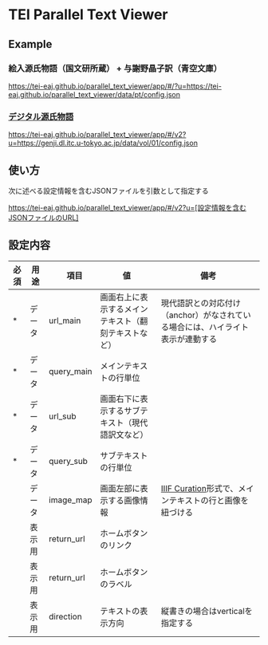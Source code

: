# TEI Parallel Text Viewer

## Example

### 絵入源氏物語（国文研所蔵） + 与謝野晶子訳（青空文庫）

https://tei-eaj.github.io/parallel_text_viewer/app/#/?u=https://tei-eaj.github.io/parallel_text_viewer/data/pt/config.json

### [デジタル源氏物語](https://genji.dl.itc.u-tokyo.ac.jp/)

https://tei-eaj.github.io/parallel_text_viewer/app/#/v2?u=https://genji.dl.itc.u-tokyo.ac.jp/data/vol/01/config.json

## 使い方

次に述べる設定情報を含むJSONファイルを引数として指定する

https://tei-eaj.github.io/parallel_text_viewer/app/#/v2?u=[設定情報を含むJSONファイルのURL]

## 設定内容

| 必須 | 用途 |　項目 | 値 | 備考  |
| ------------- | ------------- | ------------- | ------------- | ------------- |
| *  | データ  | url_main  | 画面右上に表示するメインテキスト（翻刻テキストなど）  | 現代語訳との対応付け（anchor）がなされている場合には、ハイライト表示が連動する  |
| *  | データ  | query_main  | メインテキストの行単位  | |
| *  | データ  | url_sub  | 画面右下に表示するサブテキスト（現代語訳文など）  |   |
| *  | データ  | query_sub  | サブテキストの行単位  |   |
|   | データ  | image_map  | 画面左部に表示する画像情報  | [IIIF Curation](http://codh.rois.ac.jp/iiif/curation/)形式で、メインテキストの行と画像を紐づける  |
|   | 表示用  | return_url  | ホームボタンのリンク  |   |
|   | 表示用  | return_url  | ホームボタンのラベル  |   |
|   | 表示用  | direction  | テキストの表示方向  | 縦書きの場合はverticalを指定する  |


